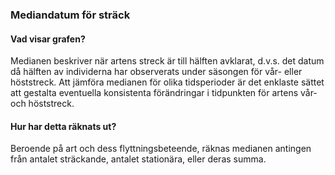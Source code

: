 ### Mediandatum för sträck

#### Vad visar grafen?

Medianen beskriver när artens streck är till hälften avklarat, d.v.s. det datum då hälften av individerna har
observerats under säsongen för vår- eller höststreck. Att jämföra medianen för olika tidsperioder är det enklaste sättet att gestalta eventuella konsistenta förändringar i tidpunkten för artens vår- och höststreck.

#### Hur har detta räknats ut?

Beroende på art och dess flyttningsbeteende, räknas medianen antingen från antalet sträckande, antalet stationära, eller deras summa.


